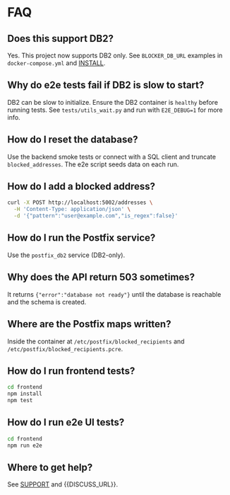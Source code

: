 <!-- Updated to best practices on 2025-09-14. -->
# FAQ

<!-- BEGIN GENERATED: FAQ:MAIN -->

## Does this support DB2?
Yes. This project now supports DB2 only. See `BLOCKER_DB_URL` examples in
`docker-compose.yml` and [INSTALL](INSTALL.md).

## Why do e2e tests fail if DB2 is slow to start?
DB2 can be slow to initialize. Ensure the DB2 container is `healthy` before running tests.
See `tests/utils_wait.py` and run with `E2E_DEBUG=1` for more info.

## How do I reset the database?
Use the backend smoke tests or connect with a SQL client and truncate
`blocked_addresses`. The e2e script seeds data on each run.

## How do I add a blocked address?

```bash
curl -X POST http://localhost:5002/addresses \
  -H 'Content-Type: application/json' \
  -d '{"pattern":"user@example.com","is_regex":false}'
```

## How do I run the Postfix service?
Use the `postfix_db2` service (DB2-only).

## Why does the API return 503 sometimes?
It returns `{"error":"database not ready"}` until the database is reachable
and the schema is created.

## Where are the Postfix maps written?
Inside the container at `/etc/postfix/blocked_recipients` and
`/etc/postfix/blocked_recipients.pcre`.

## How do I run frontend tests?

```bash
cd frontend
npm install
npm test
```

## How do I run e2e UI tests?

```bash
cd frontend
npm run e2e
```

## Where to get help?
See [SUPPORT](SUPPORT.md) and {{DISCUSS_URL}}.

<!-- END GENERATED: FAQ:MAIN -->
